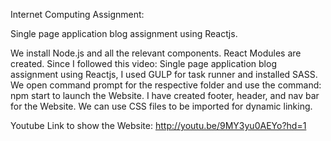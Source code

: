 Internet Computing Assignment: 

Single page application blog assignment using Reactjs.

We install Node.js and all the relevant components. React Modules are created.
Since I followed this video: Single page application blog assignment using Reactjs, I used GULP for task runner and installed SASS.
We open command prompt for the respective folder and use the command: npm start to launch the Website.
I  have created footer, header, and nav bar for the Website.
We can use CSS files to be imported for dynamic linking.


Youtube Link to show the Website: http://youtu.be/9MY3yu0AEYo?hd=1
